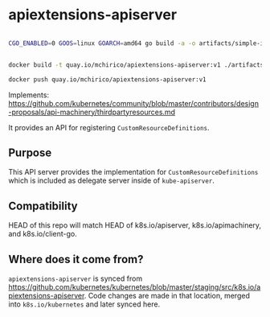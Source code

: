 # apiextensions-apiserver



```bash

CGO_ENABLED=0 GOOS=linux GOARCH=amd64 go build -a -o artifacts/simple-image/apiextensions-apiserver


docker build -t quay.io/mchirico/apiextensions-apiserver:v1 ./artifacts/simple-image

docker push quay.io/mchirico/apiextensions-apiserver:v1
```






Implements: https://github.com/kubernetes/community/blob/master/contributors/design-proposals/api-machinery/thirdpartyresources.md

It provides an API for registering `CustomResourceDefinitions`.

## Purpose

This API server provides the implementation for `CustomResourceDefinitions` which is included as
delegate server inside of `kube-apiserver`.


## Compatibility

HEAD of this repo will match HEAD of k8s.io/apiserver, k8s.io/apimachinery, and k8s.io/client-go.

## Where does it come from?

`apiextensions-apiserver` is synced from https://github.com/kubernetes/kubernetes/blob/master/staging/src/k8s.io/apiextensions-apiserver.
Code changes are made in that location, merged into `k8s.io/kubernetes` and later synced here.

